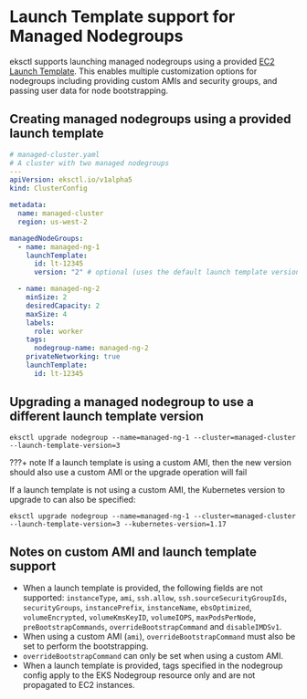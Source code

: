 # Launch Template support for Managed Nodegroups

eksctl supports launching managed nodegroups using a provided [EC2 Launch Template](https://docs.aws.amazon.com/AWSEC2/latest/UserGuide/ec2-launch-templates.html).
This enables multiple customization options for nodegroups including providing custom AMIs and security groups, and passing user data for node bootstrapping.


## Creating managed nodegroups using a provided launch template

```yaml
# managed-cluster.yaml
# A cluster with two managed nodegroups
---
apiVersion: eksctl.io/v1alpha5
kind: ClusterConfig

metadata:
  name: managed-cluster
  region: us-west-2

managedNodeGroups:
  - name: managed-ng-1
    launchTemplate:
      id: lt-12345
      version: "2" # optional (uses the default launch template version if unspecified)

  - name: managed-ng-2
    minSize: 2
    desiredCapacity: 2
    maxSize: 4
    labels:
      role: worker
    tags:
      nodegroup-name: managed-ng-2
    privateNetworking: true
    launchTemplate:
      id: lt-12345

```


## Upgrading a managed nodegroup to use a different launch template version

```shell
eksctl upgrade nodegroup --name=managed-ng-1 --cluster=managed-cluster --launch-template-version=3
```

???+ note
    If a launch template is using a custom AMI, then the new version should also use a custom AMI or the upgrade operation will fail


If a launch template is not using a custom AMI, the Kubernetes version to upgrade to can also be specified:

```shell
eksctl upgrade nodegroup --name=managed-ng-1 --cluster=managed-cluster --launch-template-version=3 --kubernetes-version=1.17
```


## Notes on custom AMI and launch template support
- When a launch template is provided, the following fields are not supported: `instanceType`, `ami`, `ssh.allow`, `ssh.sourceSecurityGroupIds`, `securityGroups`,
 `instancePrefix`, `instanceName`, `ebsOptimized`, `volumeEncrypted`, `volumeKmsKeyID`, `volumeIOPS`, `maxPodsPerNode`, `preBootstrapCommands`, `overrideBootstrapCommand` and `disableIMDSv1`.
- When using a custom AMI (`ami`), `overrideBootstrapCommand` must also be set to perform the bootstrapping.
- `overrideBootstrapCommand` can only be set when using a custom AMI.
- When a launch template is provided, tags specified in the nodegroup config apply to the EKS Nodegroup resource only and are not propagated to EC2 instances.
